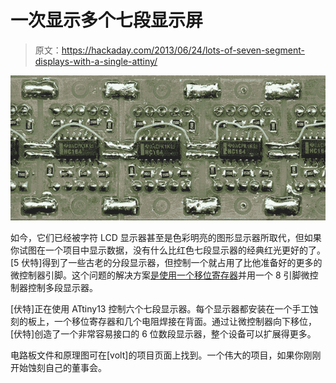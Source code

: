 # 一次显示多个七段显示屏

> 原文：<https://hackaday.com/2013/06/24/lots-of-seven-segment-displays-with-a-single-attiny/>

![7seg](img/a6d3f42ed3591287f2986f6a05168772.png)

如今，它们已经被字符 LCD 显示器甚至是色彩明亮的图形显示器所取代，但如果你试图在一个项目中显示数据，没有什么比红色七段显示器的经典红光更好的了。[5 伏特]得到了一些古老的分段显示器，但控制一个就占用了比他准备好的更多的微控制器引脚。这个问题的解决方案[是使用一个移位寄存器](http://fivevolts.wordpress.com/2013/06/23/a-modular-7-segments-display-2/)并用一个 8 引脚微控制器控制多段显示器。

[伏特]正在使用 ATtiny13 控制六个七段显示器。每个显示器都安装在一个手工蚀刻的板上，一个移位寄存器和几个电阻焊接在背面。通过让微控制器向下移位，[伏特]创造了一个非常容易接口的 6 位数段显示器，整个设备可以扩展得更多。

电路板文件和原理图可在[volt]的项目页面上找到。一个伟大的项目，如果你刚刚开始蚀刻自己的董事会。